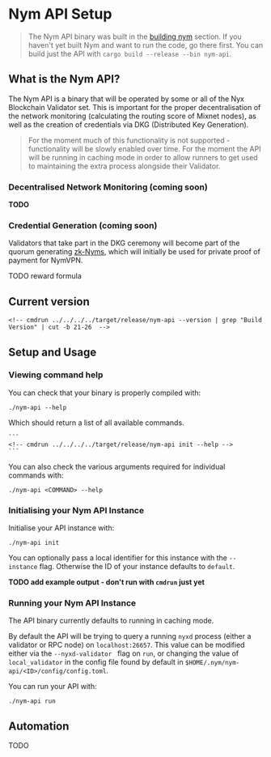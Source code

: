 # Nym API Setup

> The Nym API binary was built in the [building nym](../binaries/building-nym.md) section. If you haven't yet built Nym and want to run the code, go there first. You can build just the API with `cargo build --release --bin nym-api`.

## What is the Nym API?
The Nym API is a binary that will be operated by some or all of the Nyx Blockchain Validator set. This is important for the proper decentralisation of the network monitoring (calculating the routing score of Mixnet nodes), as well as the creation of credentials via DKG (Distributed Key Generation). 

> For the moment much of this functionality is not supported - functionality will be slowly enabled over time. For the moment the API will be running in caching mode in order to allow runners to get used to maintaining the extra process alongside their Validator.  

### Decentralised Network Monitoring (coming soon) 
**TODO** 

### Credential Generation (coming soon)
Validators that take part in the DKG ceremony will become part of the quorum generating [zk-Nyms](), which will initially be used for private proof of payment for NymVPN. 

TODO reward formula 

## Current version
```
<!-- cmdrun ../../../../target/release/nym-api --version | grep "Build Version" | cut -b 21-26  -->
```

## Setup and Usage
### Viewing command help
You can check that your binary is properly compiled with:

```
./nym-api --help
```

Which should return a list of all available commands.

~~~admonish example collapsible=true title="Console output"
```
<!-- cmdrun ../../../../target/release/nym-api init --help -->
```
~~~

You can also check the various arguments required for individual commands with:

```
./nym-api <COMMAND> --help
```

### Initialising your Nym API Instance 
Initialise your API instance with: 

```
./nym-api init
```

You can optionally pass a local identifier for this instance with the `--instance` flag. Otherwise the ID of your instance defaults to `default`. 

**TODO add example output - don't run with `cmdrun` just yet**

### Running your Nym API Instance 
The API binary currently defaults to running in caching mode. 

By default the API will be trying to query a running `nyxd` process (either a validator or RPC node) on `localhost:26657`. This value can be modified either via the `--nyxd-validator ` flag on `run`, or changing the value of `local_validator` in the config file found by default in `$HOME/.nym/nym-api/<ID>/config/config.toml`.  

You can run your API with: 

```
./nym-api run
```

## Automation 
TODO 